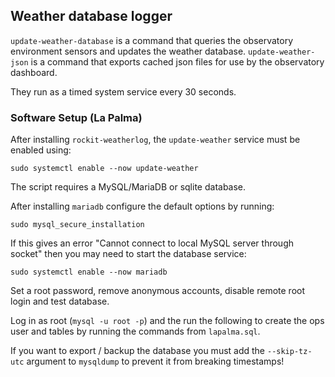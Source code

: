 ## Weather database logger

`update-weather-database` is a command that queries the observatory environment sensors and updates the weather database.
`update-weather-json` is a command that exports cached json files for use by the observatory dashboard.

They run as a timed system service  every 30 seconds.

### Software Setup (La Palma)

After installing `rockit-weatherlog`, the `update-weather` service must be enabled using:
```
sudo systemctl enable --now update-weather
```

The script requires a MySQL/MariaDB or sqlite database.

After installing `mariadb` configure the default options by running:
```
sudo mysql_secure_installation
```

If this gives an error "Cannot connect to local MySQL server through socket" then you may need to start the database service:
```
sudo systemctl enable --now mariadb
```

Set a root password, remove anonymous accounts, disable remote root login and test database.

Log in as root (`mysql -u root -p`) and the run the following to create the ops user and tables by running the commands
from `lapalma.sql`.

If you want to export / backup the database you must add the `--skip-tz-utc` argument to `mysqldump` to prevent it from breaking timestamps!
